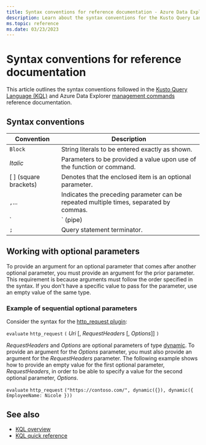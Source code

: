 ```yaml
---
title: Syntax conventions for reference documentation - Azure Data Explorer
description: Learn about the syntax conventions for the Kusto Query Language and Azure Data Explorer management command documentation.
ms.topic: reference
ms.date: 03/23/2023
---
```

# Syntax conventions for reference documentation

This article outlines the syntax conventions followed in the [Kusto Query Language (KQL)](index.md) and Azure Data Explorer [management commands](../management/index.md) reference documentation.

## Syntax conventions

|Convention|Description|
|--|--|
|`Block`|String literals to be entered exactly as shown.|
|*Italic*|Parameters to be provided a value upon use of the function or command.|
|[ ] (square brackets)|Denotes that the enclosed item is an optional parameter.|
|`,`...|Indicates the preceding parameter can be repeated multiple times, separated by commas.|
|`|` (pipe)|When enclosed in brackets, indicates that you must choose one of the pipe-separated items.<br/><br/>When not enclosed in brackets, indicates a break between KQL operators in a tabular expression statement. The data is transformed and "piped" from one operator to the next.|
|`;`|Query statement terminator.|

## Working with optional parameters

To provide an argument for an optional parameter that comes after another optional parameter, you must provide an argument for the prior parameter. This requirement is because arguments must follow the order specified in the syntax. If you don't have a specific value to pass for the parameter, use an empty value of the same type.

### Example of sequential optional parameters

Consider the syntax for the [http_request plugin](http-request-plugin.md):

`evaluate` `http_request` `(` *Uri* [, *RequestHeaders* [, *Options*]] `)`

*RequestHeaders* and *Options* are optional parameters of type [dynamic](scalar-data-types/dynamic.md). To provide an argument for the *Options* parameter, you must also provide an argument for the *RequestHeaders* parameter. The following example shows how to provide an empty value for the first optional parameter, *RequestHeaders*, in order to be able to specify a value for the second optional parameter, *Options*.

`evaluate` `http_request` `("https://contoso.com/", dynamic({}), dynamic({ EmployeeName: Nicole }))`

## See also

* [KQL overview](index.md)
* [KQL quick reference](../../kql-quick-reference.md)
